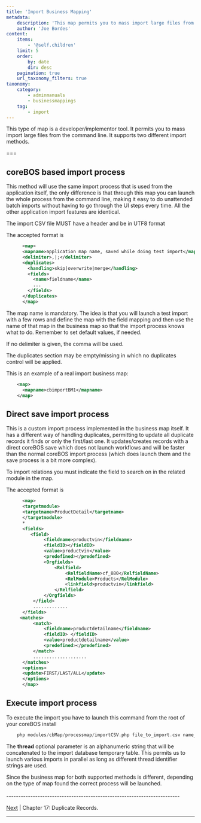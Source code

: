 ```yaml
---
title: 'Import Business Mapping'
metadata:
    description: 'This map permits you to mass import large files from the command line.'
    author: 'Joe Bordes'
content:
    items:
        - '@self.children'
    limit: 5
    order:
        by: date
        dir: desc
    pagination: true
    url_taxonomy_filters: true
taxonomy:
    category:
        - adminmanuals
        - businessmappings
    tag:
        - import
---
```


This type of map is a developer/implementor tool. It permits you to mass import large files from the command line. It supports two different import methods.

===

coreBOS based import process
----------------------------

This method will use the same import process that is used from the
application itself, the only difference is that through this map you can
launch the whole process from the command line, making it easy to do
unattended batch imports without having to go through the UI steps every
time. All the other application import features are identical.

<div class="notices red">
The import CSV file MUST have a
header and be in UTF8 format
</div>

The accepted format is
```xml
      <map>
      <mapname>application map name, saved while doing test import</mapname>
      <delimiter>,|;</delimiter>
      <duplicates>
        <handling>skip|overwrite|merge</handling>
        <fields>
          <name>fieldname</name>
          ...
        </fields>
      </duplicates>
      </map>
```
The map name is mandatory. The idea is that you will launch a test
import with a few rows and define the map with the field mapping and
then use the name of that map in the business map so that the import
process knows what to do. Remember to set default values, if needed.

If no delimiter is given, the comma will be used.

The duplicates section may be empty/missing in which no duplicates
control will be applied.

This is an example of a real import business map:
```xml
    <map>
      <mapname>cbimportBM1</mapname>
    </map>
```
Direct save import process
--------------------------

This is a custom import process implemented in the business map itself.
It has a different way of handling duplicates, permitting to update all
duplicate records it finds or only the first/last one. It
updates/creates records with a direct coreBOS save which does not launch
workflows and will be faster than the normal coreBOS import process
(which does launch them and the save process is a bit more complex).

To import relations you must indicate the field to search on in the
related module in the map.

The accepted format is
```xml
      <map>
      <targetmodule>
      <targetname>ProductDetail</targetname>
      </targetmodule>
      *
      <fields>
         <field>
              <fieldname>productvin</fieldname>
              <fieldID></fieldID>
              <value>productvin</value>
              <predefined></predefined>
              <Orgfields>
                  <Relfield>
                      <RelfieldName>cf_880</RelfieldName>
                      <RelModule>Products</RelModule>
                      <linkfield>productvin</linkfield>
                  </Relfield>
              </Orgfields>
          </field>
          .............
      </fields>
     <matches>
          <match>
              <fieldname>productdetailname</fieldname>
              <fieldID> </fieldID>
              <value>productdetailname</value>
              <predefined></predefined>
          </match>
          ....................
      </matches>
      <options>
      <update>FIRST/LAST/ALL</update>
      </options>
      </map>
```
Execute import process
----------------------

To execute the import you have to launch this command from the root of
your coreBOS install
```php
    php modules/cbMap/processmap/importCSV.php file_to_import.csv name_or_id_of_business_map [thread]
```
The **thread** optional parameter is an alphanumeric string that will be
concatenated to the import database temporary table. This permits us to
launch various imports in parallel as long as different thread
identifier strings are used.

<div class="notices blue">
Since the business map for both
supported methods is different, depending on the type of map found the
correct process will be launched. 
</div>

<br>
------------------------------------------------------------------------

[Next](http://localhost/coreBOSDocumentation/configuration-tools/business-maps/duplicaterecords) | Chapter 17: Duplicate Records.

------------------------------------------------------------------------
